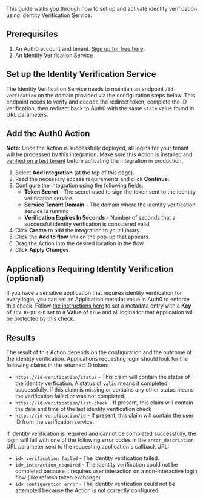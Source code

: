 This guide walks you through how to set up and activate identity verification using Identity Verification Service.

## Prerequisites

1. An Auth0 account and tenant. [Sign up for free here](https://auth0.com/signup).
2. An Identity Verification Service

## Set up the Identity Verification Service

The Identity Verification Service needs to maintian an endpoint `/id-verfication` on the domain provided via the configuration steps below. This endpoint needs to verify and decode the redirect token, complete the ID verification, then redirect back to Auth0 with the same `state` value found in URL parameters. 

## Add the Auth0 Action

**Note:** Once the Action is successfully deployed, all logins for your tenant will be processed by this integration. Make sure this Action is installed and [verified on a test tenant](https://auth0.com/docs/get-started/auth0-overview/create-tenants/set-up-multiple-environments) before activating the integration in production.

1. Select **Add Integration** (at the top of this page).
1. Read the necessary access requirements and click **Continue**.
1. Configure the integration using the following fields:
   * **Token Secret** - The secret used to sign the token sent to the identity verification service.
   * **Service Tenant Domain** - The domain where the identity verification service is running
   * **Verification Expires In Seconds** - Number of seconds that a successful identity verification is considered valid.
1. Click **Create** to add the integration to your Library.
1. Click the **Add to flow** link on the pop-up that appears.
1. Drag the Action into the desired location in the flow.
1. Click **Apply Changes**.

## Applications Requiring Identity Verification (optional)

If you have a sensitive application that requires identity verification for every login, you can set an Application metadat value in Auth0 to enforce this check. Follow [the instructions here](https://auth0.com/docs/get-started/applications/configure-application-metadata) to set a metadata entry with a **Key** of `IDV_REQUIRED` set to a **Value** of `true` and all logins for that Application will be protected by this check.

## Results

The result of this Action depends on the configuration and the outcome of the identity verification. Applications requesting login should look for the following claims in the returned ID token:

- `https://id-verification/status` - This claim will contain the status of the identity verfication. A status of `valid` means it completed successfully. If this claim is missing or contains any other status means the verification failed or was not completed.
- `https://id-verification/last-check` - If present, this claim will contain the date and time of the last identity verification check 
- `https://id-verification/id` - If present, this claim will contain the user ID from the verification service.

If identity verification is required and cannot be completed successfully, the login will fail with one of the following error codes in the `error_description` URL parameter sent to the requesting application's callback URL:

- `idv_verification_failed` - The identity verification failed.
- `idv_interaction_required` - The identity verification could not be completed because it requires user interaction on a non-interactive login flow (like refresh token exchange).
- `idv_configuration_error` - The identity verification could not be attempted because the Action is not correctly configured.
